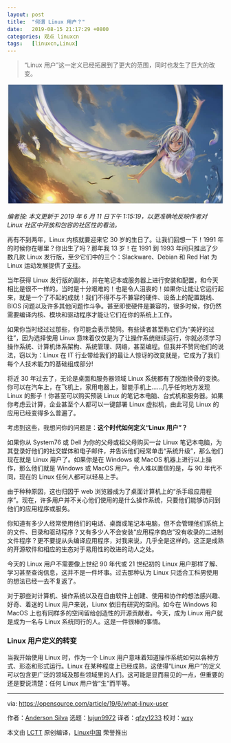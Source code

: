 ```yaml
---
layout: post
title:	"何谓 Linux 用户？"
date:	2019-08-15 21:17:29 +0800 
categories:	观点 linuxcn 
tags:	[linuxcn,Linux]
---
```




> 
> “Linux 用户”这一定义已经拓展到了更大的范围，同时也发生了巨大的改变。
> 
> 
> 


![](/Asserts/Images/album/201908/15/211706trkbzp8juhbzifia.jpg)


*编者按: 本文更新于 2019 年 6 月 11 日下午 1:15:19，以更准确地反映作者对 Linux 社区中开放和包容的社区性的看法。*


再有不到两年，Linux 内核就要迎来它 30 岁的生日了。让我们回想一下！1991 年的时候你在哪里？你出生了吗？那年我 13 岁！在 1991 到 1993 年间只推出了少数几款 Linux 发行版，至少它们中的三个：Slackware、Debian 和 Red Hat 为 Linux 运动发展提供了[支柱](https://en.wikipedia.org/wiki/Linux_distribution#/media/File:Linux_Distribution_Timeline.svg)。


当年获得 Linux 发行版的副本，并在笔记本或服务器上进行安装和配置，和今天相比是很不一样的。当时是十分艰难的！也是令人沮丧的！如果你让能让它运行起来，就是一个了不起的成就！我们不得不与不兼容的硬件、设备上的配置跳线、BIOS 问题以及许多其他问题作斗争。甚至即使硬件是兼容的，很多时候，你仍然需要编译内核、模块和驱动程序才能让它们在你的系统上工作。


如果你当时经过过那些，你可能会表示赞同。有些读者甚至称它们为“美好的过往”，因为选择使用 Linux 意味着仅仅是为了让操作系统继续运行，你就必须学习操作系统、计算机体系架构、系统管理、网络，甚至编程。但我并不赞同他们的说法，窃以为：Linux 在 IT 行业带给我们的最让人惊讶的改变就是，它成为了我们每个人技术能力的基础组成部分!


将近 30 年过去了，无论是桌面和服务器领域 Linux 系统都有了脱胎换骨的变换。你可以在汽车上，在飞机上，家用电器上，智能手机上……几乎任何地方发现 Linux 的影子！你甚至可以购买预装 Linux 的笔记本电脑、台式机和服务器。如果你考虑云计算，企业甚至个人都可以一键部署 Linux 虚拟机，由此可见 Linux 的应用已经变得多么普遍了。


考虑到这些，我想问你的问题是：**这个时代如何定义“Linux 用户”？**


如果你从 System76 或 Dell 为你的父母或祖父母购买一台 Linux 笔记本电脑，为其登录好他们的社交媒体和电子邮件，并告诉他们经常单击“系统升级”，那么他们现在就是 Linux 用户了。如果你是在 Windows 或 MacOS 机器上进行以上操作，那么他们就是 Windows 或 MacOS 用户。令人难以置信的是，与 90 年代不同，现在的 Linux 任何人都可以轻易上手。


由于种种原因，这也归因于 web 浏览器成为了桌面计算机上的“杀手级应用程序”。现在，许多用户并不关心他们使用的是什么操作系统，只要他们能够访问到他们的应用程序或服务。


你知道有多少人经常使用他们的电话、桌面或笔记本电脑，但不会管理他们系统上的文件、目录和驱动程序？又有多少人不会安装“应用程序商店”没有收录的二进制文件程序？更不要提从头编译应用程序，对我来说，几乎全是这样的。这正是成熟的开源软件和相应的生态对于易用性的改进的动人之处。


今天的 Linux 用户不需要像上世纪 90 年代或 21 世纪初的 Linux 用户那样了解、学习甚至查询信息，这并不是一件坏事。过去那种认为 Linux 只适合工科男使用的想法已经一去不复返了。


对于那些对计算机、操作系统以及在自由软件上创建、使用和协作的想法感兴趣、好奇、着迷的 Linux 用户来说，Liunx 依旧有研究的空间。如今在 Windows 和 MacOS 上也有同样多的空间留给创造性的开源贡献者。今天，成为 Linux 用户就是成为一名与 Linux 系统同行的人。这是一件很棒的事情。


### Linux 用户定义的转变


当我开始使用 Linux 时，作为一个 Linux 用户意味着知道操作系统如何以各种方式、形态和形式运行。Linux 在某种程度上已经成熟，这使得“Linux 用户”的定义可以包含更广泛的领域及那些领域里的人们。这可能是显而易见的一点，但重要的还是要说清楚：任何 Linux 用户皆“生”而平等。




---


via: <https://opensource.com/article/19/6/what-linux-user>


作者：[Anderson Silva](https://opensource.com/users/ansilva/users/petercheer/users/ansilva/users/greg-p/users/ansilva/users/ansilva/users/bcotton/users/ansilva/users/seth/users/ansilva/users/don-watkins/users/ansilva/users/seth) 选题：[lujun9972](https://github.com/lujun9972) 译者：[qfzy1233](https://github.com/qfzy1233) 校对：[wxy](https://github.com/wxy)


本文由 [LCTT](https://github.com/LCTT/TranslateProject) 原创编译，[Linux中国](https://linux.cn/) 荣誉推出

